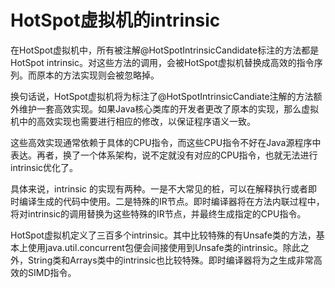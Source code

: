 # HotSpot虚拟机的intrinsic

在HotSpot虚拟机中，所有被注解@HotSpotIntrinsicCandidate标注的方法都是HotSpot intrinsic。对这些方法的调用，会被HotSpot虚拟机替换成高效的指令序列。而原本的方法实现则会被忽略掉。

换句话说，HotSpot虚拟机将为标注了@HotSpotIntrinsicCandiate注解的方法额外维护一套高效实现。如果Java核心类库的开发者更改了原本的实现，那么虚拟机中的高效实现也需要进行相应的修改，以保证程序语义一致。

这些高效实现通常依赖于具体的CPU指令，而这些CPU指令不好在Java源程序中表达。再者，换了一个体系架构，说不定就没有对应的CPU指令，也就无法进行intrinsic优化了。

具体来说，intrinsic 的实现有两种。一是不大常见的桩，可以在解释执行或者即时编译生成的代码中使用。二是特殊的IR节点。即时编译器将在方法内联过程中，将对intrinsic的调用替换为这些特殊的IR节点，并最终生成指定的CPU指令。

HotSpot虚拟机定义了三百多个intrinsic。其中比较特殊的有Unsafe类的方法，基本上使用java.util.concurrent包便会间接使用到Unsafe类的intrinsic。除此之外，String类和Arrays类中的intrinsic也比较特殊。即时编译器将为之生成非常高效的SIMD指令。
